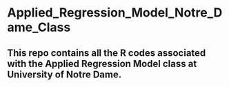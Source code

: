 # Applied_Regression_Model_Notre_Dame_Class
## This repo contains all the R codes associated with the Applied Regression Model class at University of Notre Dame.
